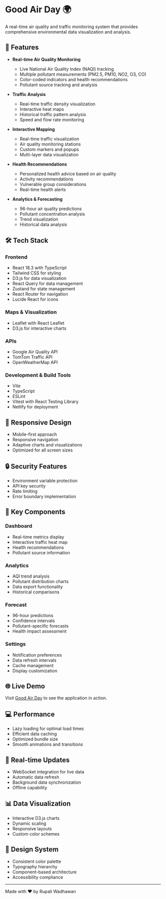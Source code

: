 # Good Air Day 🌍

A real-time air quality and traffic monitoring system that provides comprehensive environmental data visualization and analysis.

## 🚀 Features

- **Real-time Air Quality Monitoring**
  - Live National Air Quality Index (NAQI) tracking
  - Multiple pollutant measurements (PM2.5, PM10, NO2, O3, CO)
  - Color-coded indicators and health recommendations
  - Pollutant source tracking and analysis

- **Traffic Analysis**
  - Real-time traffic density visualization
  - Interactive heat maps
  - Historical traffic pattern analysis
  - Speed and flow rate monitoring

- **Interactive Mapping**
  - Real-time traffic visualization
  - Air quality monitoring stations
  - Custom markers and popups
  - Multi-layer data visualization

- **Health Recommendations**
  - Personalized health advice based on air quality
  - Activity recommendations
  - Vulnerable group considerations
  - Real-time health alerts

- **Analytics & Forecasting**
  - 96-hour air quality predictions
  - Pollutant concentration analysis
  - Trend visualization
  - Historical data analysis

## 🛠️ Tech Stack

### Frontend
- React 18.3 with TypeScript
- Tailwind CSS for styling
- D3.js for data visualization
- React Query for data management
- Zustand for state management
- React Router for navigation
- Lucide React for icons

### Maps & Visualization
- Leaflet with React Leaflet
- D3.js for interactive charts

### APIs
- Google Air Quality API
- TomTom Traffic API
- OpenWeatherMap API

### Development & Build Tools
- Vite
- TypeScript
- ESLint
- Vitest with React Testing Library
- Netlify for deployment

## 📱 Responsive Design
- Mobile-first approach
- Responsive navigation
- Adaptive charts and visualizations
- Optimized for all screen sizes

## 🔒 Security Features
- Environment variable protection
- API key security
- Rate limiting
- Error boundary implementation

## 🎯 Key Components

### Dashboard
- Real-time metrics display
- Interactive traffic heat map
- Health recommendations
- Pollutant source information

### Analytics
- AQI trend analysis
- Pollutant distribution charts
- Data export functionality
- Historical comparisons

### Forecast
- 96-hour predictions
- Confidence intervals
- Pollutant-specific forecasts
- Health impact assessment

### Settings
- Notification preferences
- Data refresh intervals
- Cache management
- Display customization

## 🌐 Live Demo
Visit [Good Air Day](https://good-air-day.netlify.app) to see the application in action.

## 💻 Performance
- Lazy loading for optimal load times
- Efficient data caching
- Optimized bundle size
- Smooth animations and transitions

## 🔄 Real-time Updates
- WebSocket integration for live data
- Automatic data refresh
- Background data synchronization
- Offline capability

## 📊 Data Visualization
- Interactive D3.js charts
- Dynamic scaling
- Responsive layouts
- Custom color schemes

## 🎨 Design System
- Consistent color palette
- Typography hierarchy
- Component-based architecture
- Accessibility compliance

---

Made with ❤️ by Rupali Wadhawan